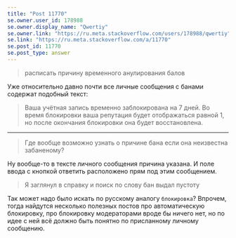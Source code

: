 ```yaml
---
title: "Post 11770"
se.owner.user_id: 178988
se.owner.display_name: "Qwertiy"
se.owner.link: "https://ru.meta.stackoverflow.com/users/178988/qwertiy"
se.link: "https://ru.meta.stackoverflow.com/a/11770"
se.post_id: 11770
se.post_type: answer
---
```

<blockquote>
<p>расписать причину временного анулирования балов</p>
</blockquote>
<p>Уже относительно давно почти все личные сообщения с банами содержат подобный текст:</p>
<blockquote>
<p>Ваша учётная запись временно заблокирована на 7 дней. Во время блокировки ваша репутация будет отображаться равной 1, но после окончания блокировки она будет восстановлена.</p>
</blockquote>
<hr />
<blockquote>
<p>Где вообще возможно узнать о причине бана если она неизвестна забаненому?</p>
</blockquote>
<p>Ну вообще-то в тексте личного сообщения причина указана. И поле ввода с кнопкой ответить расположено прям под этим сообщением.</p>
<blockquote>
<p>Я заглянул в справку и поиск по слову бан выдал пустоту</p>
</blockquote>
<p>Так может надо было искать по русскому аналогу <code>блокировка</code>? Впрочем, тогда найдутся несколько полезных постов про автоматическую блокировку, про блокировку модераторами вроде бы ничего нет, но по идее с ней всё должно быть понятно по присланному личному сообщению.</p>
